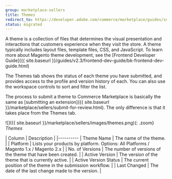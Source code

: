 ```yaml
---
group: marketplace-sellers
title: Themes
redirect_to: https://developer.adobe.com/commerce/marketplace/guides/sellers/themes/
status: migrated
---
```


A theme is a collection of files that determines the visual presentation and interactions that customers experience when they visit the store. A theme typically includes layout files, template files, CSS, and JavaScript. To learn more about Magento theme development, see the [Frontend Developer Guide]({{ site.baseurl }}/guides/v2.3/frontend-dev-guide/bk-frontend-dev-guide.html)

The Themes tab shows the status of each theme you have submitted, and provides access to the profile and version history of each. You can also use the workspace controls to sort and filter the list.

The process to submit a theme to Commerce Marketplace is basically the same as [submitting an extension]({{ site.baseurl }}/marketplace/sellers/submit-for-review.html). The only difference is that it takes place from the Themes tab.

![]({{ site.baseurl }}/marketplace/sellers/images/themes.png){: .zoom}
_Themes_

| Column | Description |
|----------
| Theme Name | The name of the theme. |
| Platform | Lists your products by platform. Options: All Platforms / Magento 1.x / Magento 2.x |
| No. of Versions | The number of versions of the theme that have been created. |
| Active Version | The version of the theme that is currently active. |
| Active Version Status | The current position of the theme in the submission workflow. |
| Last Changed | The date of the last change made to the version. |
